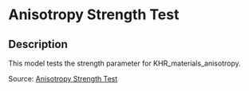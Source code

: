 # Anisotropy Strength Test

## Description

This model tests the strength parameter for KHR_materials_anisotropy.

Source: [Anisotropy Strength Test](https://github.com/KhronosGroup/glTF-Sample-Assets/tree/6f5b2f56eb285aa25b86f2de992596e596c5182d/Models/AnisotropyStrengthTest)
